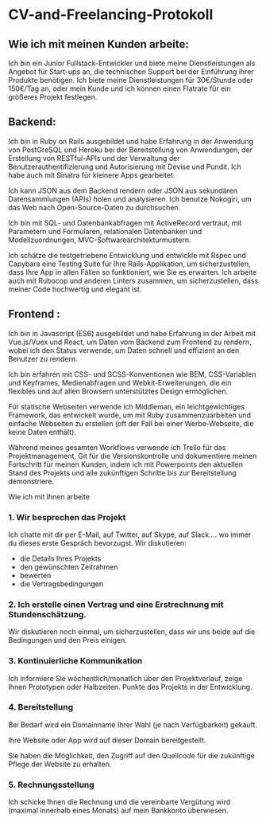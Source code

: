 # CV-and-Freelancing-Protokoll

## Wie ich mit meinen Kunden arbeite:

Ich bin ein Junior Fullstack-Entwickler und biete meine Dienstleistungen als Angebot für Start-ups an, die technischen Support bei der Einführung ihrer Produkte benötigen. Ich biete meine Dienstleistungen für 30€/Stunde oder 150€/Tag an, oder mein Kunde und ich können einen Flatrate für ein größeres Projekt festlegen.

## Backend:

Ich bin in Ruby on Rails ausgebildet und habe Erfahrung in der Anwendung von PostGreSQL und Heroku bei der Bereitstellung von Anwendungen, der Erstellung von RESTful-APIs und der Verwaltung der Benutzerauthentifizierung und Autorisierung mit Devise und Pundit. Ich habe auch mit Sinatra für kleinere Apps gearbeitet.

Ich kann JSON aus dem Backend rendern oder JSON aus sekundären Datensammlungen (APIs) holen und analysieren. Ich benutze Nokogiri, um das Web nach Open-Source-Daten zu durchsuchen.

Ich bin mit SQL- und Datenbankabfragen mit ActiveRecord vertraut, mit Parametern und Formularen, relationalen Datenbanken und Modellzuordnungen, MVC-Softwarearchitekturmustern.

Ich schätze die testgetriebene Entwicklung und entwickle mit Rspec und Capybara eine Testing Suite für Ihre Rails-Applikation, um sicherzustellen, dass Ihre App in allen Fällen so funktioniert, wie Sie es erwarten. Ich arbeite auch mit Rubocop und anderen Linters zusammen, um sicherzustellen, dass meiner Code hochwertig und elegant ist.

## Frontend :

Ich bin in Javascript (ES6) ausgebildet und habe Erfahrung in der Arbeit mit Vue.js/Vuex und React, um Daten vom Backend zum Frontend zu rendern, wobei ich den Status verwende, um Daten schnell und effizient an den Benutzer zu rendern.

Ich bin erfahren mit CSS- und SCSS-Konventionen wie BEM, CSS-Variablen und Keyframes, Medienabfragen und Webkit-Erweiterungen, die ein flexibles und auf allen Browsern unterstütztes Design ermöglichen.

Für statische Webseiten verwende ich Middleman, ein leichtgewichtiges Framework, das entwickelt wurde, um mit Ruby zusammenzuarbeiten und einfache Webseiten zu erstellen (oft der Fall bei einer Werbe-Webseite, die keine Daten enthält).

Während meines gesamten Workflows verwende ich Trello für das Projektmanagement, Git für die Versionskontrolle und dokumentiere meinen Fortschritt für meinen Kunden, indem ich mit Powerpoints den aktuellen Stand des Projekts und alle zukünftigen Schritte bis zur Bereitstellung demonstriere.

Wie ich mit Ihnen arbeite

### 1. Wir besprechen das Projekt
Ich chatte mit dir per E-Mail, auf Twitter, auf Skype, auf Slack.... wo immer du dieses erste Gespräch bevorzugst. 
Wir diskutieren:
- die Details Ihres Projekts
- den gewünschten Zeitrahmen
- bewerten
- die Vertragsbedingungen

### 2. Ich erstelle einen Vertrag und eine Erstrechnung mit Stundenschätzung. 
Wir diskutieren noch einmal, um sicherzustellen, dass wir uns beide auf die Bedingungen und den Preis einigen. 

### 3. Kontinuierliche Kommunikation
Ich informiere Sie wöchentlich/monatlich über den Projektverlauf, zeige Ihnen Prototypen oder Halbzeiten. 
Punkte des Projekts in der Entwicklung.

### 4. Bereitstellung 
Bei Bedarf wird ein Domainname Ihrer Wahl (je nach Verfügbarkeit) gekauft. 

Ihre Website oder App wird auf dieser Domain bereitgestellt. 

Sie haben die Möglichkeit, den Zugriff auf den Quellcode für die zukünftige Pflege der Website zu erhalten.

### 5. Rechnungsstellung
Ich schicke Ihnen die Rechnung und die vereinbarte Vergütung wird (maximal innerhalb eines Monats) auf mein Bankkonto überwiesen.

